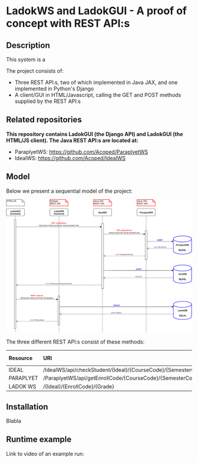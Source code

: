 # LadokWS and LadokGUI - A proof of concept with REST API:s

## Description

This system is a 

The project consists of:

- Three REST API:s, two of which implemented in Java JAX, and one implemented in Python's Django
- A client/GUI in HTML/Javascript, calling the GET and POST methods supplied by the REST API:s

## Related repositories

**This repository contains LadokGUI (the Django API) and LadokGUI (the HTML/JS client). The Java REST API:s are located at:**

- ParaplyetWS: https://github.com/Acoped/ParaplyetWS
- IdealWS: https://github.com/Acoped/IdealWS

## Model

Below we present a sequential model of the project:

![Sequential Model](/docs/Sequential_model.png "Sequential Model")

The three different REST API:s consist of these methods:

| Resource | URI | HTTP method | Method |
| :--- | :--- | :--- | :--- |
| IDEAL | /IdealWS/api/checkStudent/{Ideal}/{CourseCode}/{SemesterCode} | GET | checkStudent |
| PARAPLYET | /ParaplyetWS/api/getEnrollCode/{CourseCode}/{SemesterCode} | GET | getEnrollCode |
| LADOK WS | /{Ideal}/{EnrollCode}/{Grade} | POST | setGrade |

## Installation

Blabla

## Runtime example

Link to video of an example run:

